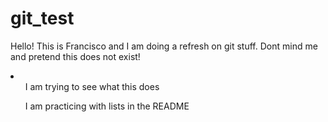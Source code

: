 # git_test

<p>Hello! This is Francisco and I am doing a refresh on git stuff.
Dont mind me and pretend this does not exist! </p>
<li>
    <ol>I am trying to see what this does</ol>
    <ol>I am practicing with lists in the README</ol>
</li>